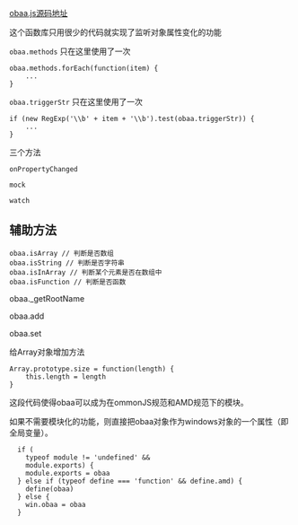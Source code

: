 

[obaa.js源码地址](https://github.com/Tencent/omi/tree/master/packages/obaa)

这个函数库只用很少的代码就实现了监听对象属性变化的功能

`obaa.methods` 只在这里使用了一次

    obaa.methods.forEach(function(item) {
        ...
    }

`obaa.triggerStr` 只在这里使用了一次

    if (new RegExp('\\b' + item + '\\b').test(obaa.triggerStr)) {
        ...
    }
    

三个方法
    
    onPropertyChanged
    
    mock
    
    watch

## 辅助方法

    obaa.isArray // 判断是否数组
    obaa.isString // 判断是否字符串
    obaa.isInArray // 判断某个元素是否在数组中
    obaa.isFunction // 判断是否函数
    
    
obaa._getRootName

obaa.add

obaa.set


给Array对象增加方法

    Array.prototype.size = function(length) {
        this.length = length
    }

这段代码使得obaa可以成为在ommonJS规范和AMD规范下的模块。 

如果不需要模块化的功能，则直接把obaa对象作为windows对象的一个属性（即全局变量）。

      if (
        typeof module != 'undefined' &&
        module.exports) {
        module.exports = obaa
      } else if (typeof define === 'function' && define.amd) {
        define(obaa)
      } else {
        win.obaa = obaa
      }
